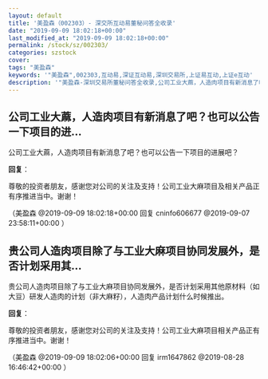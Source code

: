 ```yaml
---
layout: default
title: '美盈森（002303）- 深交所互动易董秘问答全收录'
date: "2019-09-09 18:02:18+00:00"
last_modified_at: "2019-09-09 18:02:18+00:00"
permalink: /stock/sz/002303/
categories: szstock
cover: 
tags: "美盈森"
keywords: '"美盈森",002303,互动易,深证互动易,深圳交易所,上证易互动,上证e互动'
description: '"美盈森-深圳交易所董秘问答全收录,公司工业大蔴，人造肉项目有新消息了吧？也可以公告一下项目的进展吧？"'
---
```


## 公司工业大蔴，人造肉项目有新消息了吧？也可以公告一下项目的进...

公司工业大蔴，人造肉项目有新消息了吧？也可以公告一下项目的进展吧？

**回复**：

尊敬的投资者朋友，感谢您对公司的关注及支持！公司工业大麻项目及相关产品正有序推进当中。谢谢！ 

（美盈森  @2019-09-09 18:02:18+00:00 回复 cninfo606677  @2019-09-07 23:58:11+00:00 ）

## 贵公司人造肉项目除了与工业大麻项目协同发展外，是否计划采用其...

贵公司人造肉项目除了与工业大麻项目协同发展外，是否计划采用其他原材料（如大豆）研发人造肉的计划（非大麻籽），人造肉产品计划什么时候推出。

**回复**：

尊敬的投资者朋友，感谢您对公司的关注及支持！公司工业大麻项目相关产品正有序推进当中。谢谢！ 

（美盈森  @2019-09-09 18:02:06+00:00 回复 irm1647862  @2019-08-28 16:46:42+00:00 ）

